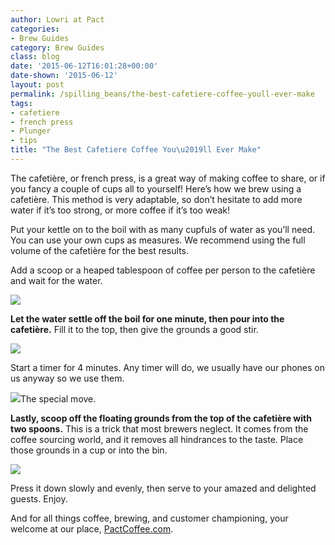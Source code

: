```yaml
---
author: Lowri at Pact
categories:
- Brew Guides
category: Brew Guides
class: blog
date: '2015-06-12T16:01:28+00:00'
date-shown: '2015-06-12'
layout: post
permalink: /spilling_beans/the-best-cafetiere-coffee-youll-ever-make
tags:
- cafetiere
- french press
- Plunger
- tips
title: "The Best Cafetiere Coffee You\u2019ll Ever Make"
---
```


The cafetière, or french press, is a great way of making coffee to share, or
if you fancy a couple of cups all to yourself! Here’s how we brew using a
cafetière. This method is very adaptable, so don’t hesitate to add more water
if it’s too strong, or more coffee if it’s too weak!

Put your kettle on to the boil with as many cupfuls of water as you’ll need.
You can use your own cups as measures. We recommend using the full volume of
the cafetière for the best results.

Add a scoop or a heaped tablespoon of coffee per person to the cafetière and
wait for the water.

![](https://d262ilb51hltx0.cloudfront.net/max/2000/1*BZT1L8JBJHlZP-9V2C3DrA.jpeg)

**Let the water settle off the boil for one minute, then pour into the
cafetière.** Fill it to the top, then give the grounds a good stir.

![](https://d262ilb51hltx0.cloudfront.net/max/2000/1*0fL7LWUOJG3z6K7pvVTy8w.jpeg)

Start a timer for 4 minutes. Any timer will do, we usually have our phones on
us anyway so we use them.

![](https://d262ilb51hltx0.cloudfront.net/max/2000/1*bpF3S5NXKX0oQL364ZHkuA.jpeg)The
special move.

**Lastly, scoop off the floating grounds from the top of the cafetière with
two spoons.** This is a trick that most brewers neglect. It comes from the
coffee sourcing world, and it removes all hindrances to the taste. Place those
grounds in a cup or into the bin.

![](https://d262ilb51hltx0.cloudfront.net/max/2000/1*nQ31WMTCKNZ8RmrtFlkq_Q.jpeg)

Press it down slowly and evenly, then serve to your amazed and delighted
guests. Enjoy.

And for all things coffee, brewing, and customer championing, your welcome at
our place, [PactCoffee.com](http://pactcoffee.com/).